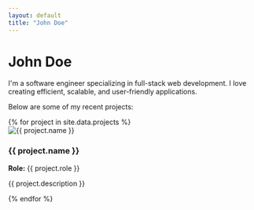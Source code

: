 ```yaml
---
layout: default
title: "John Doe"
---
```


# John Doe

I'm a software engineer specializing in full-stack web development. 
I love creating efficient, scalable, and user-friendly applications.

Below are some of my recent projects:

<div class="projects-grid">
{% for project in site.data.projects %}
  <div class="project-card">
    <img src="{{ project.image }}" alt="{{ project.name }}">
    <h3>{{ project.name }}</h3>
    <p><strong>Role:</strong> {{ project.role }}</p>
    <p>{{ project.description }}</p>
  </div>
{% endfor %}
</div>

